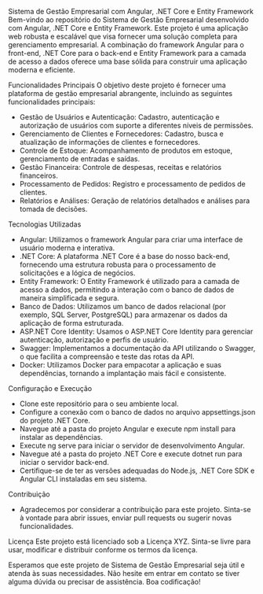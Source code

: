 Sistema de Gestão Empresarial com Angular, .NET Core e Entity Framework
Bem-vindo ao repositório do Sistema de Gestão Empresarial desenvolvido com Angular, .NET Core e Entity Framework. Este projeto é uma aplicação web robusta e escalável que visa fornecer uma solução completa para gerenciamento empresarial. A combinação do framework Angular para o front-end, .NET Core para o back-end e Entity Framework para a camada de acesso a dados oferece uma base sólida para construir uma aplicação moderna e eficiente.

Funcionalidades Principais
O objetivo deste projeto é fornecer uma plataforma de gestão empresarial abrangente, incluindo as seguintes funcionalidades principais:

- Gestão de Usuários e Autenticação: Cadastro, autenticação e autorização de usuários com suporte a diferentes níveis de permissões.
- Gerenciamento de Clientes e Fornecedores: Cadastro, busca e atualização de informações de clientes e fornecedores.
- Controle de Estoque: Acompanhamento de produtos em estoque, gerenciamento de entradas e saídas.
- Gestão Financeira: Controle de despesas, receitas e relatórios financeiros.
- Processamento de Pedidos: Registro e processamento de pedidos de clientes.
- Relatórios e Análises: Geração de relatórios detalhados e análises para tomada de decisões.

Tecnologias Utilizadas
- Angular: Utilizamos o framework Angular para criar uma interface de usuário moderna e interativa.
- .NET Core: A plataforma .NET Core é a base do nosso back-end, fornecendo uma estrutura robusta para o processamento de solicitações e a lógica de negócios.
- Entity Framework: O Entity Framework é utilizado para a camada de acesso a dados, permitindo a interação com o banco de dados de maneira simplificada e segura.
- Banco de Dados: Utilizamos um banco de dados relacional (por exemplo, SQL Server, PostgreSQL) para armazenar os dados da aplicação de forma estruturada.
- ASP.NET Core Identity: Usamos o ASP.NET Core Identity para gerenciar autenticação, autorização e perfis de usuário.
- Swagger: Implementamos a documentação da API utilizando o Swagger, o que facilita a compreensão e teste das rotas da API.
- Docker: Utilizamos Docker para empacotar a aplicação e suas dependências, tornando a implantação mais fácil e consistente.

Configuração e Execução
- Clone este repositório para o seu ambiente local.
- Configure a conexão com o banco de dados no arquivo appsettings.json do projeto .NET Core.
- Navegue até a pasta do projeto Angular e execute npm install para instalar as dependências.
- Execute ng serve para iniciar o servidor de desenvolvimento Angular.
- Navegue até a pasta do projeto .NET Core e execute dotnet run para iniciar o servidor back-end.
- Certifique-se de ter as versões adequadas do Node.js, .NET Core SDK e Angular CLI instaladas em seu sistema.

Contribuição
- Agradecemos por considerar a contribuição para este projeto. Sinta-se à vontade para abrir issues, enviar pull requests ou sugerir novas funcionalidades.

Licença
Este projeto está licenciado sob a Licença XYZ. Sinta-se livre para usar, modificar e distribuir conforme os termos da licença.

Esperamos que este projeto de Sistema de Gestão Empresarial seja útil e atenda às suas necessidades. Não hesite em entrar em contato se tiver alguma dúvida ou precisar de assistência. Boa codificação!
